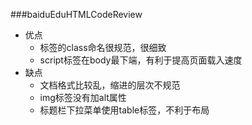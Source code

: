 ###baiduEduHTMLCodeReview
* 优点
    * 标签的class命名很规范，很细致
    * script标签在body最下端，有利于提高页面载入速度
* 缺点
    * 文档格式比较乱，缩进的层次不规范
    * img标签没有加alt属性
    * 标题栏下拉菜单使用table标签，不利于布局
